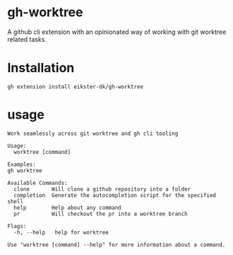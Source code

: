 # gh-worktree
A github cli extension with an opinionated way of working with git worktree related tasks.

# Installation
```
gh extension install eikster-dk/gh-worktree
```

# usage
```
Work seamlessly across git worktree and gh cli tooling

Usage:
  worktree [command]

Examples:
gh worktree

Available Commands:
  clone       Will clone a github repository into a folder
  completion  Generate the autocompletion script for the specified shell
  help        Help about any command
  pr          Will checkout the pr into a worktree branch

Flags:
  -h, --help   help for worktree

Use "worktree [command] --help" for more information about a command.
```

